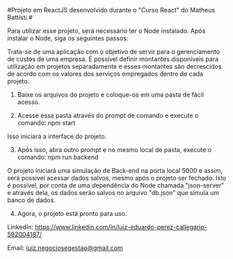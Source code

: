 #Projeto em ReactJS desenvolvido durante o "Curso React" do Matheus Battisti.#

Para utilizar esse projeto, será necessário ter o Node instalado. Após instalar o Node, siga os seguintes passos:

Trata-se de uma aplicação com o objetivo de servir para o gerenciamento de custos de uma empresa. É possível definir montantes disponíveis para utilização em projetos separadamente e esses montantes são decrescidos de acordo com os valores dos serviços empregados dentro de cada projeto.

1. Baixe os arquivos do projeto e coloque-os em uma pasta de fácil acesso.

2. Acesse essa pasta através do prompt de comando e execute o comando: npm start

  Isso iniciará a interface do projeto.

3. Após isso, abra outro prompt e no mesmo local de pasta, execute o comando: npm run backend

  O projeto iniciará uma simulação de Back-end na porta local 5000 e assim, será possível acessar dados salvos, mesmo após o projeto ser fechado. Isto é possível, por conta de uma dependência do Node chamada "json-server" e através dela, os dados serão salvos no arquivo "db.json" que simula um banco de dados.

4. Agora, o projeto está pronto para uso.

LinkedIn: https://www.linkedin.com/in/luiz-eduardo-perez-callegario-592004187/

Email: luiz.negociosegestao@gmail.com
